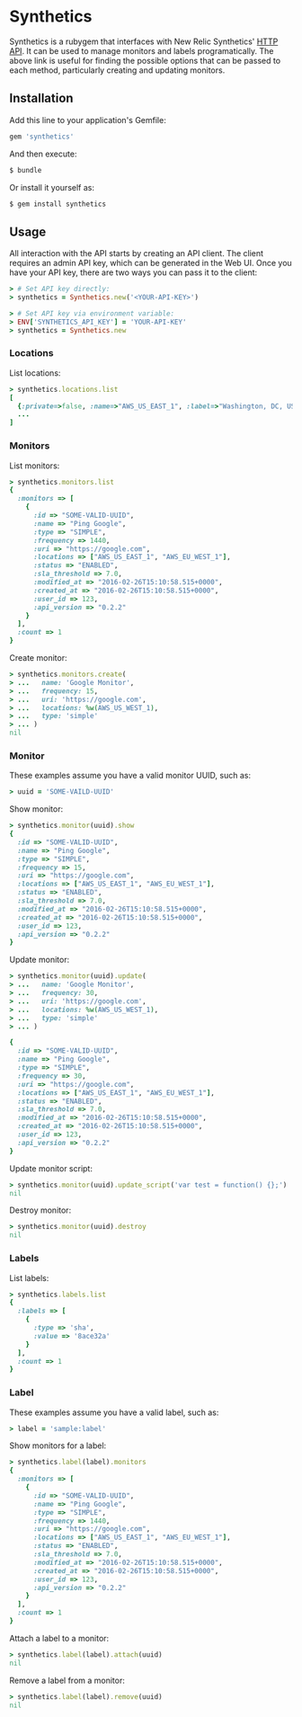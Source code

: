 # Synthetics

Synthetics is a rubygem that interfaces with New Relic Synthetics' [HTTP API](https://docs.newrelic.com/docs/apis/synthetics-rest-api/monitor-examples/manage-synthetics-monitors-via-rest-api).
It can be used to manage monitors and labels programatically.
The above link is useful for finding the possible options that can be passed to each method, particularly creating and updating monitors.

## Installation

Add this line to your application's Gemfile:

```ruby
gem 'synthetics'
```

And then execute:

```bash
$ bundle
```

Or install it yourself as:

```bash
$ gem install synthetics
```

## Usage

All interaction with the API starts by creating an API client.
The client requires an admin API key, which can be generated in the Web UI.
Once you have your API key, there are two ways you can pass it to the client:

```ruby
> # Set API key directly:
> synthetics = Synthetics.new('<YOUR-API-KEY>')

> # Set API key via environment variable:
> ENV['SYNTHETICS_API_KEY'] = 'YOUR-API-KEY'
> synthetics = Synthetics.new
```

### Locations

List locations:

```ruby
> synthetics.locations.list
[
  {:private=>false, :name=>"AWS_US_EAST_1", :label=>"Washington, DC, USA"},
  ...
]
```

### Monitors

List monitors:

```ruby
> synthetics.monitors.list
{
  :monitors => [
    {
      :id => "SOME-VALID-UUID",
      :name => "Ping Google",
      :type => "SIMPLE",
      :frequency => 1440,
      :uri => "https://google.com",
      :locations => ["AWS_US_EAST_1", "AWS_EU_WEST_1"],
      :status => "ENABLED",
      :sla_threshold => 7.0,
      :modified_at => "2016-02-26T15:10:58.515+0000",
      :created_at => "2016-02-26T15:10:58.515+0000",
      :user_id => 123,
      :api_version => "0.2.2"
    }
  ],
  :count => 1
}
```

Create monitor:

```ruby
> synthetics.monitors.create(
> ...   name: 'Google Monitor',
> ...   frequency: 15,
> ...   uri: 'https://google.com',
> ...   locations: %w(AWS_US_WEST_1),
> ...   type: 'simple'
> ... )
nil
```

### Monitor

These examples assume you have a valid monitor UUID, such as:

```ruby
> uuid = 'SOME-VAILD-UUID'
```

Show monitor:

```ruby
> synthetics.monitor(uuid).show
{
  :id => "SOME-VALID-UUID",
  :name => "Ping Google",
  :type => "SIMPLE",
  :frequency => 15,
  :uri => "https://google.com",
  :locations => ["AWS_US_EAST_1", "AWS_EU_WEST_1"],
  :status => "ENABLED",
  :sla_threshold => 7.0,
  :modified_at => "2016-02-26T15:10:58.515+0000",
  :created_at => "2016-02-26T15:10:58.515+0000",
  :user_id => 123,
  :api_version => "0.2.2"
}
```

Update monitor:

```ruby
> synthetics.monitor(uuid).update(
> ...   name: 'Google Monitor',
> ...   frequency: 30,
> ...   uri: 'https://google.com',
> ...   locations: %w(AWS_US_WEST_1),
> ...   type: 'simple'
> ... )

{
  :id => "SOME-VALID-UUID",
  :name => "Ping Google",
  :type => "SIMPLE",
  :frequency => 30,
  :uri => "https://google.com",
  :locations => ["AWS_US_EAST_1", "AWS_EU_WEST_1"],
  :status => "ENABLED",
  :sla_threshold => 7.0,
  :modified_at => "2016-02-26T15:10:58.515+0000",
  :created_at => "2016-02-26T15:10:58.515+0000",
  :user_id => 123,
  :api_version => "0.2.2"
}
```

Update monitor script:

```ruby
> synthetics.monitor(uuid).update_script('var test = function() {};')
nil
```

Destroy monitor:

```ruby
> synthetics.monitor(uuid).destroy
nil
```

### Labels


List labels:

```ruby
> synthetics.labels.list
{
  :labels => [
    {
      :type => 'sha',
      :value => '8ace32a'
    }
  ],
  :count => 1
}
```

### Label

These examples assume you have a valid label, such as:

```ruby
> label = 'sample:label'
```

Show monitors for a label:

```ruby
> synthetics.label(label).monitors
{
  :monitors => [
    {
      :id => "SOME-VALID-UUID",
      :name => "Ping Google",
      :type => "SIMPLE",
      :frequency => 1440,
      :uri => "https://google.com",
      :locations => ["AWS_US_EAST_1", "AWS_EU_WEST_1"],
      :status => "ENABLED",
      :sla_threshold => 7.0,
      :modified_at => "2016-02-26T15:10:58.515+0000",
      :created_at => "2016-02-26T15:10:58.515+0000",
      :user_id => 123,
      :api_version => "0.2.2"
    }
  ],
  :count => 1
}
```

Attach a label to a monitor:

```ruby
> synthetics.label(label).attach(uuid)
nil
```

Remove a label from a monitor:

```ruby
> synthetics.label(label).remove(uuid)
nil
```
